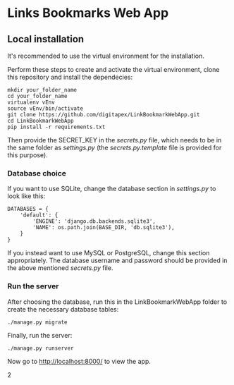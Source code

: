 # Links Bookmarks Web App

## Local installation

It's recommended to use the virtual environment for the installation.

Perform these steps to create and activate the virtual environment, clone this repository and install the dependecies:

```
mkdir your_folder_name
cd your_folder_name
virtualenv vEnv
source vEnv/bin/activate
git clone https://github.com/digitapex/LinkBookmarkWebApp.git
cd LinkBookmarkWebApp
pip install -r requirements.txt
```

Then provide the SECRET_KEY in the *secrets.py* file, which needs to be in the same folder as *settings.py* (the *secrets.py.template* file is provided for this purpose).

### Database choice

If you want to use SQLite, change the database section in *settings.py* to look like this:

```
DATABASES = {
    'default': {
        'ENGINE': 'django.db.backends.sqlite3',
        'NAME': os.path.join(BASE_DIR, 'db.sqlite3'),
    }
}
```

If you instead want to use MySQL or PostgreSQL, change this section appropriately. The database username and password should be provided in the above mentioned *secrets.py* file.

### Run the server

After choosing the database, run this in the LinkBookmarkWebApp folder to create the necessary database tables:

```
./manage.py migrate
```

Finally, run the server:

```
./manage.py runserver
```

Now go to <http://localhost:8000/> to view the app.

2
